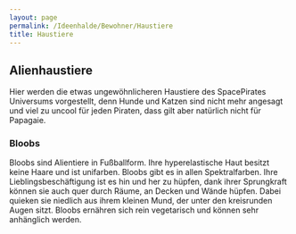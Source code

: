 ```yaml
---
layout: page
permalink: /Ideenhalde/Bewohner/Haustiere
title: Haustiere
---
```




## Alienhaustiere

Hier werden die etwas ungewöhnlicheren Haustiere des SpacePirates Universums vorgestellt, denn Hunde und Katzen sind nicht mehr angesagt und viel zu uncool für jeden Piraten, dass gilt aber natürlich nicht für Papagaie.

### Bloobs

Bloobs sind Alientiere in Fußballform. Ihre hyperelastische Haut besitzt keine Haare und ist unifarben. Bloobs gibt es in allen Spektralfarben. Ihre Lieblingsbeschäftigung ist es hin und her zu hüpfen, dank ihrer Sprungkraft können sie auch quer durch Räume, an Decken und Wände hüpfen. Dabei quieken sie niedlich aus ihrem kleinen Mund, der unter den kreisrunden Augen sitzt. Bloobs ernähren sich rein vegetarisch und können sehr anhänglich werden.
